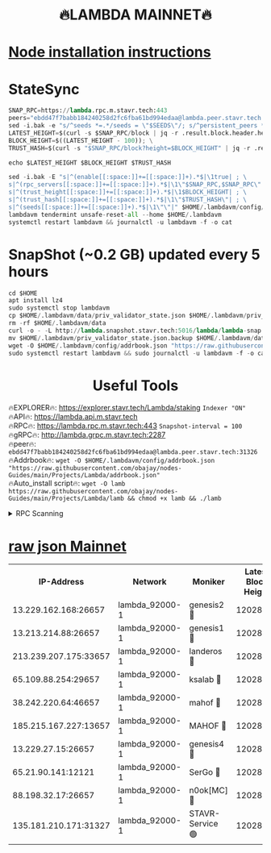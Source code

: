 <h1 align="center"> 🔥LAMBDA MAINNET🔥</h1>


[Node installation instructions](https://github.com/obajay/nodes-Guides/tree/main/Projects/Lambda)
=


# StateSync
```python
SNAP_RPC=https://lambda.rpc.m.stavr.tech:443
peers="ebdd47f7babb184240258d2fc6fba61bd994edaa@lambda.peer.stavr.tech:31326" 
sed -i.bak -e "s/^seeds *=.*/seeds = \"$SEEDS\"/; s/^persistent_peers *=.*/persistent_peers = \"$PEERS\"/" $HOME/.lambdavm/config/config.toml
LATEST_HEIGHT=$(curl -s $SNAP_RPC/block | jq -r .result.block.header.height); \
BLOCK_HEIGHT=$((LATEST_HEIGHT - 100)); \
TRUST_HASH=$(curl -s "$SNAP_RPC/block?height=$BLOCK_HEIGHT" | jq -r .result.block_id.hash)

echo $LATEST_HEIGHT $BLOCK_HEIGHT $TRUST_HASH

sed -i.bak -E "s|^(enable[[:space:]]+=[[:space:]]+).*$|\1true| ; \
s|^(rpc_servers[[:space:]]+=[[:space:]]+).*$|\1\"$SNAP_RPC,$SNAP_RPC\"| ; \
s|^(trust_height[[:space:]]+=[[:space:]]+).*$|\1$BLOCK_HEIGHT| ; \
s|^(trust_hash[[:space:]]+=[[:space:]]+).*$|\1\"$TRUST_HASH\"| ; \
s|^(seeds[[:space:]]+=[[:space:]]+).*$|\1\"\"|" $HOME/.lambdavm/config/config.toml
lambdavm tendermint unsafe-reset-all --home $HOME/.lambdavm
systemctl restart lambdavm && journalctl -u lambdavm -f -o cat

```
# SnapShot (~0.2 GB) updated every 5 hours
```python
cd $HOME
apt install lz4
sudo systemctl stop lambdavm
cp $HOME/.lambdavm/data/priv_validator_state.json $HOME/.lambdavm/priv_validator_state.json.backup
rm -rf $HOME/.lambdavm/data
curl -o - -L http://lambda.snapshot.stavr.tech:5016/lambda/lambda-snap.tar.lz4 | lz4 -c -d - | tar -x -C $HOME/.lambdavm --strip-components 2
mv $HOME/.lambdavm/priv_validator_state.json.backup $HOME/.lambdavm/data/priv_validator_state.json
wget -O $HOME/.lambdavm/config/addrbook.json "https://raw.githubusercontent.com/obajay/nodes-Guides/main/Projects/Lambda/addrbook.json"
sudo systemctl restart lambdavm && sudo journalctl -u lambdavm -f -o cat
```
 <h1 align="center"> Useful Tools</h1>

🔥EXPLORER🔥:      https://explorer.stavr.tech/Lambda/staking	        `Indexer "ON"` \
🔥API🔥: 			 		 https://lambda.api.m.stavr.tech \
🔥RPC🔥:           https://lambda.rpc.m.stavr.tech:443	              `Snapshot-interval = 100` \
🔥gRPC🔥:          http://lambda.grpc.m.stavr.tech:2287 \
🔥peer🔥:					 `ebdd47f7babb184240258d2fc6fba61bd994edaa@lambda.peer.stavr.tech:31326` \
🔥Addrbook🔥:    ```wget -O $HOME/.lambdavm/config/addrbook.json "https://raw.githubusercontent.com/obajay/nodes-Guides/main/Projects/Lambda/addrbook.json"``` \
🔥Auto_install script🔥: ```wget -O lamb https://raw.githubusercontent.com/obajay/nodes-Guides/main/Projects/Lambda/lamb && chmod +x lamb && ./lamb```


<details>
<summary>RPC Scanning</summary>

<h2 align="center"> We scan nodes in real time every 4 hours. And we provide the final result of RPC endpoints.
We cannot influence the operation of these nodes in any way. </h2>


```python
If Voting Power is higher than 0 --> then the Node is a validator of the network and may be subject to attack and be a potential threat to the chain.
```
```python
We marked such validators with a red symbol
```

</details>

[raw json Mainnet](https://rpc-check.lambm.stavr.tech/lambm/rpc-lambm-result.json)
=


<table><tr><th>IP-Address</th><th>Network</th><th>Moniker</th><th>Latest Block Height</th><th>Earliest Block Height</th><th>Catching Up</th><th>Tx Index</th><th>Voting Power</th><th>Scan Time</th></tr><tr><td>13.229.162.168:26657</td><td>lambda_92000-1</td><td>genesis2 🔴</td><td>12028779</td><td>1</td><td>False</td><td>on</td><td>15428360</td><td>2024-03-04T16:02:56.154266385UTC</td></tr><tr><td>13.213.214.88:26657</td><td>lambda_92000-1</td><td>genesis1 🔴</td><td>12028781</td><td>1</td><td>False</td><td>on</td><td>737835</td><td>2024-03-04T16:03:00.926580373UTC</td></tr><tr><td>213.239.207.175:33657</td><td>lambda_92000-1</td><td>landeros 🔴</td><td>12028778</td><td>8136001</td><td>False</td><td>off</td><td>1827910</td><td>2024-03-04T16:02:50.877437261UTC</td></tr><tr><td>65.109.88.254:29657</td><td>lambda_92000-1</td><td>ksalab 🔴</td><td>12028783</td><td>8715001</td><td>False</td><td>on</td><td>510465</td><td>2024-03-04T16:03:05.644465018UTC</td></tr><tr><td>38.242.220.64:46657</td><td>lambda_92000-1</td><td>mahof 🔴</td><td>12028783</td><td>10131001</td><td>False</td><td>off</td><td>770350</td><td>2024-03-04T16:03:10.369777064UTC</td></tr><tr><td>185.215.167.227:13657</td><td>lambda_92000-1</td><td>MAHOF 🔴</td><td>12028781</td><td>10134001</td><td>False</td><td>on</td><td>2051510</td><td>2024-03-04T16:02:59.664837486UTC</td></tr><tr><td>13.229.27.15:26657</td><td>lambda_92000-1</td><td>genesis4 🔴</td><td>12028780</td><td>11043001</td><td>False</td><td>on</td><td>9577262</td><td>2024-03-04T16:02:59.386021675UTC</td></tr><tr><td>65.21.90.141:12121</td><td>lambda_92000-1</td><td>SerGo 🔴</td><td>12028783</td><td>11928783</td><td>False</td><td>off</td><td>10618458</td><td>2024-03-04T16:03:10.070184385UTC</td></tr><tr><td>88.198.32.17:26657</td><td>lambda_92000-1</td><td>n0ok[MC] 🔴</td><td>12028783</td><td>11928783</td><td>False</td><td>off</td><td>1578630</td><td>2024-03-04T16:03:12.614554525UTC</td></tr><tr><td>135.181.210.171:31327</td><td>lambda_92000-1</td><td>STAVR-Service 🟢</td><td>12028782</td><td>12028001</td><td>False</td><td>on</td><td>0</td><td>2024-03-04T16:03:05.318885882UTC</td></tr></table>
